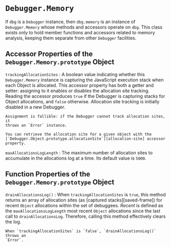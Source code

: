# `Debugger.Memory`

If `dbg` is a `Debugger` instance, then `dbg.memory` is an instance of
`Debugger.Memory` whose methods and accessors operate on `dbg`. This class
exists only to hold member functions and accessors related to memory analysis,
keeping them separate from other `Debugger` facilities.

## Accessor Properties of the `Debugger.Memory.prototype` Object

<code id="trackingallocationsites">trackingAllocationSites</code>
:   A boolean value indicating whether this `Debugger.Memory` instance is
    capturing the JavaScript execution stack when each Object is allocated. This
    accessor property has both a getter and setter: assigning to it enables or
    disables the allocation site tracking. Reading the accessor produces `true`
    if the Debugger is capturing stacks for Object allocations, and `false`
    otherwise. Allocation site tracking is initially disabled in a new Debugger.

    Assignment is fallible: if the Debugger cannot track allocation sites, it
    throws an `Error` instance.

    You can retrieve the allocation site for a given object with the
    [`Debugger.Object.prototype.allocationSite`][allocation-site] accessor
    property.

`maxAllocationsLogLength`
:   The maximum number of allocation sites to accumulate in the allocations log
    at a time. Its default value is `5000`.

## Function Properties of the `Debugger.Memory.prototype` Object

`drainAllocationsLog()`
:   When `trackingAllocationSites` is `true`, this method returns an array of
    allocation sites (as [captured stacks][saved-frame]) for recent `Object`
    allocations within the set of debuggees. *Recent* is defined as the
    `maxAllocationsLogLength` most recent `Object` allocations since the last
    call to `drainAllocationsLog`. Therefore, calling this method effectively
    clears the log.

    When `trackingAllocationSites` is `false`, `drainAllocationsLog()` throws an
    `Error`.

